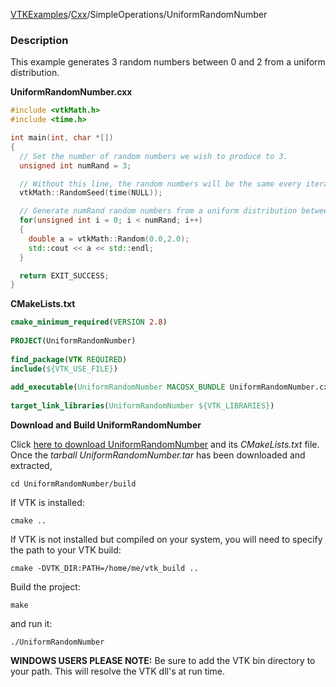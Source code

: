 [VTKExamples](/index/)/[Cxx](/Cxx)/SimpleOperations/UniformRandomNumber

### Description
This example generates 3 random numbers between 0 and 2 from a uniform distribution.

**UniformRandomNumber.cxx**
```c++
#include <vtkMath.h>
#include <time.h>

int main(int, char *[])
{
  // Set the number of random numbers we wish to produce to 3.
  unsigned int numRand = 3;

  // Without this line, the random numbers will be the same every iteration.
  vtkMath::RandomSeed(time(NULL));

  // Generate numRand random numbers from a uniform distribution between 0.0 and 2.0
  for(unsigned int i = 0; i < numRand; i++)
  {
    double a = vtkMath::Random(0.0,2.0);
    std::cout << a << std::endl;
  }

  return EXIT_SUCCESS;
}
```
**CMakeLists.txt**
```cmake
cmake_minimum_required(VERSION 2.8)
 
PROJECT(UniformRandomNumber)
 
find_package(VTK REQUIRED)
include(${VTK_USE_FILE})
 
add_executable(UniformRandomNumber MACOSX_BUNDLE UniformRandomNumber.cxx)
 
target_link_libraries(UniformRandomNumber ${VTK_LIBRARIES})
```

**Download and Build UniformRandomNumber**

Click [here to download UniformRandomNumber](https://github.com/lorensen/VTKWikiExamplesTarballs/raw/master/UniformRandomNumber.tar) and its *CMakeLists.txt* file.
Once the *tarball UniformRandomNumber.tar* has been downloaded and extracted,
```
cd UniformRandomNumber/build 
```
If VTK is installed:
```
cmake ..
```
If VTK is not installed but compiled on your system, you will need to specify the path to your VTK build:
```
cmake -DVTK_DIR:PATH=/home/me/vtk_build ..
```
Build the project:
```
make
```
and run it:
```
./UniformRandomNumber
```
**WINDOWS USERS PLEASE NOTE:** Be sure to add the VTK bin directory to your path. This will resolve the VTK dll's at run time.

